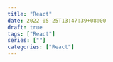 ```yaml
---
title: "React"
date: 2022-05-25T13:47:39+08:00
draft: true
tags: ["React"]
series: [""]
categories: ["React"]
---
```




